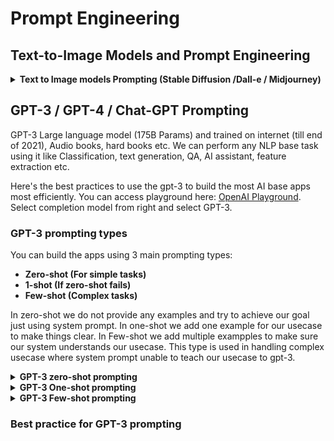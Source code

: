 # Prompt Engineering
## Text-to-Image Models and Prompt Engineering
<details>
<summary> <b>Text to Image models Prompting (Stable Diffusion /Dall-e / Midjourney)</b></summary>
Text-to-image models are a type of machine learning model that are trained to generate images from text descriptions. These models can be used for a variety of tasks, such as generating images from written stories or creating images from textual descriptions of objects or scenes.

Prompt engineering is the process of designing and fine-tuning the input text prompts that are used to train and evaluate text-to-image models. The goal of prompt engineering is to create prompts that are both diverse and representative of the types of images that the model will be used to generate.

One common approach to prompt engineering is to use a combination of manual curation and automated methods to create a diverse set of prompts. For example, a dataset of images and their associated captions could be manually curated to remove any duplicate or irrelevant images, and then automated methods could be used to extract additional prompts from the remaining data.

Another approach is to use a dataset of images and associated captions to train a language model, which can then be used to generate new prompts that are similar to the ones in the original dataset.

Prompt engineering is an important step in the development of text-to-image models, as the quality and diversity of the prompts used to train the model can have a significant impact on its performance.

Overall, Text-to-image models are powerful tools for creating images from text descriptions. By using prompt engineering techniques, we can create models that are able to generate high-quality images that are representative of a wide range of subjects and styles.

# Prompt Engineering for Stable Diffusion

- Prompt weighting
- Prompt Editing

## Prompt weighting
Prompt weighting is a technique supported by Stable Diffusion that gives users fine control over their prompt. Using prompt weight, you can tell Stable Diffusion where to pay more attention and where to pay less.

**Example**
```
Prompt 1: A hybrid between a Shiba inu:0.7 and a polar bear, photography, award winning, documentary, wildlife, 8k
```
The above prompt tells Stable Diffusion to emphasize Shiba Inu. So, you can expect an image that has the dominance of a Shiba Inu over a polar bear. In this case, Stable Diffusion focuses mostly on Shiba Inu and automatically applies the difference (which is 0.3) to polar bear. 

Alternatively, you can assign weights to each words in your prompt for finer control.

```
Prompt 2: a cute:0.2 hybrid between a Shiba inu:0.5 and a polar bear:0.3, photography, award winning, documentary, wildlife, 8k
```

### Things to Remember About Stable Diffusion Prompt Weighting

- By default, words with no explicit weighting have a weight of 1.0.
- The sum of all text weight has to be greater than zero. Hence, if you mentioned 0.6 for one word, the stable diffusion automatically fills the difference, which is 0.4 in this case, for other subjective word in your prompt.
- As shown in the next heading, you can also use negative weights.

## Negative Prompts

**Negative prompts can be used to remove objects, styles, and image abnormalities in pre-existing images.**

- Ugly
- Morbid
- Extra fingers
- Poorly drawn hands
- Mutation
- Blurry
- Extra limbs
- Gross proportions
- Missing arms
- Mutated hands
- Long neck
- Duplicate
- Mutilated
- Mutilated hands
- Poorly drawn face
- Deformed
- Bad anatomy
- Cloned face
- Malformed limbs
- Missing legs
- Too many fingers

### Example Negative Prompt
**negative_prompt**
```
far, medium, unclear, distorted face, poor eyes, not looking at camera, not centered, dirty teeth, duplicate, separate, out of frame, half person, cartoon, 3d, multiple frames, color background, low quality,((disfigured)), ((bad art)), ((deformed)),((extra limbs)), ((extra barrel)),((b&w)), weird colors, blurry, (((duplicate))), ((morbid)), ((mutilated)), [out of frame], extra fingers, mutated hands, ((poorly drawn hands)), ((poorly drawn face)), (((mutation))), (((deformed))), ((ugly)), blurry, ((bad anatomy)), (((bad proportions))), ((extra limbs)), cloned face, (((disfigured))), out of frame, ugly, extra limbs, (bad anatomy), gross proportions, (malformed limbs), ((missing arms)), ((missing legs)), (((extra arms))), (((extra legs))), mutated hands, (fused fingers), (too many fingers), (((long neck))), (((tripod))), (((tube))), Photoshop, video game, ugly, tiling, poorly drawn hands, poorly drawn feet, poorly drawn face, out of frame, mutation, mutated, extra limbs, extra legs, extra arms, disfigured, deformed, cross-eye, body out of frame, blurry, bad art, bad anatomy, 3d render, (((umbrella))), (ugly eyes, deformed iris, deformed pupils, fused lips and teeth:1.2), (un-detailed skin, semi-realistic, cgi, 3d, render, sketch, cartoon, drawing, anime:1.2), text, close up, cropped, out of frame, worst quality, low quality, jpeg artifacts, ugly, duplicate, morbid, mutilated, extra fingers, mutated hands, poorly drawn hands, poorly drawn face, mutation, deformed, blurry, dehydrated, bad anatomy, bad proportions, extra limbs, cloned face, disfigured, gross proportions, malformed limbs, missing arms, missing legs, extra arms, extra legs, fused fingers, too many fingers, long neck
```

**negative_prompt**
```
done by bad-artist, ugly, dazed, light blue eyes, 3D render, 3D game, 3D game scene, 3D character, mosaic, painting, illustration, digital art, cartoon, anime, doll, toy, photoshop, video game, surreal, sign, 3dcg, decorating, decoration, crayon, clipart, cgi, rendered, 3d, cartoon face, drawing, cgstation, airbrushed, sketch, render, unreal engine, blender, digital painting, airbrush, pointillism, painting, image compression, distorted, JPEG artifacts, noisy, shaky, pixelated, unclear, artifacts, low detail, low quality, low resolution, distortion, amateur, low res, low-res, cropped body, cut off, basic, boring, botched, unprofessional, draft, failure, fake, image corruption, irregular, uneven, unnatural, contorted, twisted, unappealing, blurry, haze, worst quality, normal quality, bad shadow, poor quality, amateur photography, tasteless, tacky, lacklustre, simple, plain, grainy, out of focus, fuzzy, cropped, uncentered, out of frame, body out of frame, split image, truncated, disjointed, incoherent, disorganized, jumbled, floating, objects, unreal, deformations, kitsch, unattractive, opaque, boring pose, plain background, boring, plain, standard, average, uninventive, derivative, homogenous, uncreative, ineffective, drab, amateur, censor, censored, censor_bar, text, font, ui, error, watermark, username, signature, QR code, bar code, copyright, logos, HUD, tiling, label, watermarks, calligraphy, kanji, hanzi, hangul, hanza, chu, nom, latin, arabic, cyrillic, symbols, alphanumeric, unicode, script, artist name, logo, censor, high contrast, low contrast, High pass filter, watermarked, monotone, smooth, blur, vignette, filter, writing, oversaturation, over saturation, over shadow, gaussian, blurred, weird colors, blurred, grain, bad art, black-white, posterization, colour banding, grayscale, monochrome, b&w, oversaturated, black and white, no color, greyscale, poorly drawn, messy drawing, bad proportions, gross proportions, imperfection, dehydrated, misshappen, duplicate, double, clones, twins, brothers, same face, repeated person, bad anatomy, anatomical nonsense, malformed, misshaped body, uncoordinated body, unnatural body, long body, liquid body, deformed, mutilated, mutation, mutated, tumor, deformed body, lopsided, mangled, skin defect, disfigured, conjoined, connected, intertwined, hooked, bad body, amputation, siamese, cropped head, bad framing, out of shot, awkward poses, unusual poses, smooth skin, misshapen, gross proportions, poorly drawn face, bad face, fused face, cloned face, big face, long face, dirty face, long neck, warped face, loose face, crooked face, asymetric jaw, asymmetric chin, fake face, deformed face, extra heads, big forehead, head cut off, ugly hair, bald, poorly drawn hair, bad drawn eyes, asymmetric eyes, unaligned eyes, crooked eyes, closed eyes, looking_away, fused eyes, poorly drawn eyes, extra eye, cross eyed, imperfect eyes, cataracts, glaucoma, strabismus, heterochromia, woobly iris, square iris, weird eyes, distorted eyes, deformed glasses, extra eyes, bright blue eyes, cross-eyed, blurry eyes, poorly drawn eyes, fused eyes, blind, red eyes, bad eyes, ugly eyes, dead eyes, bad drawn nose, fused nose, poorly drawn nose, extra nose, bad mouth, fused mouth, poorly drawn mouth, big mouth, mouth cake, cracked mouth, crooked lips, dirty teeth, yellow teeth, ugly teeth, liquid tongue, colorful tongue, black tongue, bad tongue, tongue within mouth, too long tongue, crooked teeth, yellow teeth, long teeth, bad teeth, fused ears, bad ears, poorly drawn ears, extra ears, liquid ears, heavy ears, missing ears, asymmetric ears, big ears, ugly ears, bad collarbone, fused collarbone, missing collarbone, liquid collarbone, missing limb, malformed limbs, extra limb, floating limbs, disconnected limbs, extra limb, amputee, extra limbs, different limbs proportions, decapitated limbs, mutated hands, poorly drawn hands, malformed hands, bad hands, fused hands, missing hand, extra hand, mangled hands, more than 1 left hand, more than 1 right hand, less than two hands appearing in the image, cropped hands, out of frame hands, thousand hands, mutated hands and fingers, missing hands, distorted hands, deformed hands, imperfect hands, undetailed hands, fused fingers, mutated fingers, (tentacle finger), missing fingers, one hand with more than 5 fingers, disfigured hands, one hand with less than 5 fingers, one hand with more than 5 digit, one hand with less than 5 digit, extra digit, fewer digits, fused digit, missing digit, bad digit, liquid digit, extra fingers, too many fingers, bad gloves, poorly drawn gloves, fused gloves, disappearing arms, short arm, missing arms, extra arms, less than two arms appearing in the image, cropped arms, out of frame arms, long arms, deformed arms, short arm, different arms proportions, multiple belly buttons, missing belly button, broken legs, disappearing legs, missing legs, extra legs, more than 2 legs, huge thighs, disappearing thigh, missing thighs, extra thighs, more than 2 thighs, deformed legs, bad thigh gap, missing thigh gap, fused thigh gap, liquid thigh gap, poorly drawn thigh gap, huge calf, disappearing calf, missing calf, extra calf, fused calf, bad knee, extra knee, broken legs, different legs proportions, mutated feet, poorly drawn feet, malformed feet, bad feet, fused feet, missing feet, mangled feet, more than 1 left foot, more than 1 right foot, less than two foot appearing in the image, cropped feet, thousand feet, mutated feet and fingers, missing feet, distorted feet, deformed feet, imperfect feet, undetailed feet, ugly feet, extra foot, long toes, extra shoes, bad shoes, fused shoes, more than two shoes, poorly drawn shoes, fused cloth, poorly drawn cloth, multiple breasts, fused breasts, bad breasts, huge breasts, poorly drawn breasts, extra breasts, liquid breasts, missing breasts, more than 2 nipples, missing nipples, different nipples, fused nipples, bad nipples, poorly drawn nipples, black nipples, colorful nipples, unnatural nipples, without form nipples, withered nipples, unerect nipples, extra nipples, more than two nipples, imperfect nipples
```


## Prompt Editing

Using prompt editing we tells the model to combine different objects into one or add multiple styles.

**Example**

```
[flowers:skull:0.4], art by greg rutkowski and aubrey beardsley
```
First it generates the image of flowers and then on last 40% steps, it try to convert it into skull.

Similarly we can mentioned the **number of steps** 
**Example**

```
Let you select number_of_steps = 50 for generations.
[flowers:skull:10], art by greg rutkowski and aubrey beardsley
```

It will generate the image of flowers and on last 10 steps it try to generate the skull. 1-40 steps for flowers, remaining 40-50 steps for skull.

### Iterative Generations

We can switch between objects or styles like:
**Example**

```
Let you select number_of_steps = 50 for generations.
[flowers painted by aubrey beardsley|skull painted by greg rutkowski]
```

It will Iteratively follow flowers prompt and skull prompt.

#### We can also use the combination of them like prompt weighting in prompt editing  etc.

## Some useful prompts settings keywords

### lighting
accent lighting, ambient lighting, backlight, blacklight, blinding light, candlelight, concert lighting, crepuscular rays, direct sunlight, dusk, Edison bulb, electric arc, fire, fluorescent, glowing, glowing radioactively, glow-stick, lava glow, moonlight, natural lighting, neon lamp, nightclub lighting, nuclear waste glow, quantum dot display, spotlight, strobe, sunlight, ultraviolet, dramatic lighting, dark lighting, soft lighting, gloomy

### Detail

highly detailed, grainy, realistic, unreal engine, octane render, bokeh, vray, houdini render, quixel megascans, depth of field (or dof), arnold render, 8k uhd, raytracing, cgi, lumen reflections, cgsociety, ultra realistic, volumetric fog, overglaze, analog photo, polaroid, 100mm, film photography, dslr, cinema4d, studio quality

### artistic techniques and materials

Digital art, digital painting, color page, featured on pixiv (for anime/manga), trending on artstation, precise line-art, tarot card, character design, concept art, symmetry, golden ratio, evocative, award winning, shiny, smooth, surreal, divine, celestial, elegant, oil painting, soft, fascinating, fine art

### camera view and quality

ultra wide-angle, wide-angle, aerial view, massive scale, street level view, landscape, panoramic, bokeh, fisheye, dutch angle, low angle, extreme long-shot, long shot, close-up, extreme close-up, highly detailed, depth of field (or dof), 4k, 8k uhd, ultra realistic, studio quality, octane render,

### style and composition

Surrealism, trending on artstation, matte, elegant, illustration, digital paint, epic composition, beautiful, the most beautiful image ever seen,

### colours

Triadic colour scheme, washed colour

### Keep in mind

This could be easily the most difficult part. Ironic, huh? But it’s true – we find ourselves sometimes struggling with the fact that we have this image in our heads and not enough or accurate words to describe it. Therefore, the AI will give us an image maybe close enough to our idea but not entirely.

**Here are some tips that may help you with this blocking:**

- Order matters!!! 
- Just keep in mind order matters – words near the front of your prompt are weighted more heavily than the things in the back of your prompt.
- If you’re still using the word **“very”** before any other word, **STOP IT. IMMEDIATELY**. Try to find an accurate word instead of adding “very” to everything in order to highlight it. There is this website that might help you out with this.
- Try to follow this steps: content type > description > style > composition.
- Content type: What type of artwork you want to achieve? Is it a photograph, drawing, sketch, 3D render..?
- Description: define the subject, subject attributes, environment/scene. The more descriptive you are with the use of adjectives, the better the output.
- Style: we’ve seen the most common ones above, but there are also “sub-categories” – lightning, detail…
- Composition: it refers to aspect ratio, camera view and resolution.

## SD Setting

This is quite a technical concept. It’s an option you can choose when generating images in Stable Diffusion. In short: the output looks more or less the same no matter which sampling method you use, the differences are very subtle and it shouldn’t matter much which one you select. Some people say there are three groups: group A (DDIM, Euler, DPM2, HEUN, LMS, DPM_adaptive and PLMS) is more soft and artsy; group B (DPM_fast) gives more variety and random results; and group C (DPM2, Euler_a) gives results that are a bit more photorealistic and clear. To recap: if you want soft and artsy, you could use DPM_adaptive or DDIM; if you want variety go for DPM_fast; and if you’re looking for photorealism try DPM2 or Euler_a.

### Seed

used to limit randomness. Generations with the same prompt, params and seed will result in the same image.


### Steps
how many steps to spend generating (diffusing) your image. More steps, more image quality and time to generate.


## Useful sources:

- Check this [Prompt Book](https://openart.ai/promptbook) to know more about prompt engineering for stable diffusion.
- To create specific style images use [Artists names for specific styles](https://github.com/kaikalii/stable-diffusion-artists)
- [Stable Diffusion V1 Artist Styles](https://proximacentaurib.notion.site/e28a4f8d97724f14a784a538b8589e7d?v=ab624266c6a44413b42a6c57a41d828c)
- [Stable Diffusion V1 Modifier Studies](https://proximacentaurib.notion.site/2b07d3195d5948c6a7e5836f9d535592?v=b5b75a67cc52483c9965cfc141f6f582)
- [Stable Diffusion Modifiers](https://www.the-ai-art.com/modifiers)
- [Stable Diffusion Top Artists](https://www.urania.ai/top-sd-artists)
- [THE Ultimate Prompting GUIDE](https://prompthero.com/stable-diffusion-prompt-guide)

## Sample Generated Images
**Settings**

```
prompt:Highly detailed Portrait of BlackOps man with ((cat head)), ((Golden suit)), (dangerous), ((uhd)), ((war zone)), ((Foggy background)), 8k, ((insance details))
seed: 49376049
height: 768
width: 512
num_inference_steps: 80
guidance_scale: 7.5
negative_prompt:far, unclear, distorted face, (text), poor eyes, not looking at camera, not centered, dirty teeth, duplicate, separate, out of frame, half person, cartoon, 3d, multiple frames, color background, low quality,((disfigured)), ((bad art)), ((deformed)),((extra limbs)), ((extra barrel)),((b&w)), weird colors, blurry, (((duplicate))), ((morbid)), ((mutilated)), [out of frame], extra fingers, mutated hands, ((poorly drawn hands)), ((poorly drawn face)), (((mutation))), (((deformed))), ((ugly)), blurry, ((bad anatomy)), (((bad proportions))), ((extra limbs)), cloned face, (((disfigured))), out of frame, ugly, extra limbs, (bad anatomy), gross proportions, (malformed limbs), ((missing arms)), ((missing legs)), (((extra arms))), (((extra legs))), mutated hands, (fused fingers), (too many fingers), (((long neck))), (((tripod))), (((tube))), Photoshop, video game, ugly, tiling, poorly drawn hands, poorly drawn feet, poorly drawn face, out of frame, mutation, mutated, extra limbs, extra legs, extra arms, disfigured, deformed, cross-eye, body out of frame, blurry, bad art, bad anatomy, 3d render, (((umbrella))), (ugly eyes, deformed iris, deformed pupils, fused lips and teeth:1.2), (un-detailed skin, semi-realistic, 3d, render, sketch, cartoon, drawing, anime:1.2), text, close up, cropped, out of frame, worst quality, low quality, jpeg artifacts, ugly, duplicate, morbid, mutilated, extra fingers, mutated hands, poorly drawn hands, poorly drawn face, mutation, deformed, blurry, dehydrated, bad anatomy, bad proportions, extra limbs, cloned face, disfigured, gross proportions, malformed limbs, missing arms, missing legs, extra arms, extra legs, fused fingers, too many fingers, long neck
```
<img
  src=https://github.com/imJunaidAfzal/Prompt-Engineering/blob/main/images/28_5.jpg
  alt="image"
  style="display: inline-block; margin: 0 auto; max-width: 200px">
  
  
**Settings**

```
prompt: Highly detailed Portrait of ((Vikings Ironman)), ((beast)), (dangerous), ((uhd)), ((war zone)), (((destroyed city in background))), 8k, ((insance details)), cinematic dark lighting
seed: 49876717
height: 944
width: 768
num_inference_steps: 80
guidance_scale: 8
negative_prompt:far, unclear, distorted face, (text), poor eyes, not looking at camera, not centered, dirty teeth, duplicate, separate, out of frame, half person, cartoon, 3d, multiple frames, color background, low quality,((disfigured)), ((bad art)), ((deformed)),((extra limbs)), ((extra barrel)),((b&w)), weird colors, blurry, (((duplicate))), ((morbid)), ((mutilated)), [out of frame], extra fingers, mutated hands, ((poorly drawn hands)), ((poorly drawn face)), (((mutation))), (((deformed))), ((ugly)), blurry, ((bad anatomy)), (((bad proportions))), ((extra limbs)), cloned face, (((disfigured))), out of frame, ugly, extra limbs, (bad anatomy), gross proportions, (malformed limbs), ((missing arms)), ((missing legs)), (((extra arms))), (((extra legs))), mutated hands, (fused fingers), (too many fingers), (((long neck))), (((tripod))), (((tube))), Photoshop, video game, ugly, tiling, poorly drawn hands, poorly drawn feet, poorly drawn face, out of frame, mutation, mutated, extra limbs, extra legs, extra arms, disfigured, deformed, cross-eye, body out of frame, blurry, bad art, bad anatomy, 3d render, (((umbrella))), (ugly eyes, deformed iris, deformed pupils, fused lips and teeth:1.2), (un-detailed skin, semi-realistic, 3d, render, sketch, cartoon, drawing, anime:1.2), text, close up, cropped, out of frame, worst quality, low quality, jpeg artifacts, ugly, duplicate, morbid, mutilated, extra fingers, mutated hands, poorly drawn hands, poorly drawn face, mutation, deformed, blurry, dehydrated, bad anatomy, bad proportions, extra limbs, cloned face, disfigured, gross proportions, malformed limbs, missing arms, missing legs, extra arms, extra legs, fused fingers, too many fingers, long neck
```
<img
  src=https://github.com/imJunaidAfzal/Prompt-Engineering/blob/main/images/32_0%20(1).jpg
  alt="image"
  style="display: inline-block; margin: 0 auto; max-width: 200px">


**Settings**
```
prompt: Highly detailed Portrait of ((Vikings Ironman)), ((dark matter suit)), ((beast)), (dangerous), ((uhd)), ((war zone)), (((destroyed city in background))), (((game character))), 8k, ((insance details)), cinematic dark neon lighting
seed: 84269025
height: 944
width: 768
num_inference_steps: 80
guidance_scale: 7.5
negative_prompt:far, unclear, distorted face, (text), poor eyes, not looking at camera, not centered, dirty teeth, duplicate, separate, out of frame, half person, cartoon, 3d, multiple frames, color background, low quality,((disfigured)), ((bad art)), ((deformed)),((extra limbs)), ((extra barrel)),((b&w)), weird colors, blurry, (((duplicate))), ((morbid)), ((mutilated)), [out of frame], extra fingers, mutated hands, ((poorly drawn hands)), ((poorly drawn face)), (((mutation))), (((deformed))), ((ugly)), blurry, ((bad anatomy)), (((bad proportions))), ((extra limbs)), cloned face, (((disfigured))), out of frame, ugly, extra limbs, (bad anatomy), gross proportions, (malformed limbs), ((missing arms)), ((missing legs)), (((extra arms))), (((extra legs))), mutated hands, (fused fingers), (too many fingers), (((long neck))), (((tripod))), (((tube))), Photoshop, video game, ugly, tiling, poorly drawn hands, poorly drawn feet, poorly drawn face, out of frame, mutation, mutated, extra limbs, extra legs, extra arms, disfigured, deformed, cross-eye, body out of frame, blurry, bad art, bad anatomy, 3d render, (((umbrella))), (ugly eyes, deformed iris, deformed pupils, fused lips and teeth:1.2), (un-detailed skin, semi-realistic, 3d, render, sketch, cartoon, drawing, anime:1.2), text, close up, cropped, out of frame, worst quality, low quality, jpeg artifacts, ugly, duplicate, morbid, mutilated, extra fingers, mutated hands, poorly drawn hands, poorly drawn face, mutation, deformed, blurry, dehydrated, bad anatomy, bad proportions, extra limbs, cloned face, disfigured, gross proportions, malformed limbs, missing arms, missing legs, extra arms, extra legs, fused fingers, too many fingers, long neck
```
<img
  src=https://github.com/imJunaidAfzal/Prompt-Engineering/blob/main/images/31_5.jpg
  alt="image"
  style="display: inline-block; margin: 0 auto; max-width: 200px">
  </details>


## GPT-3 / GPT-4 / Chat-GPT Prompting

GPT-3 Large language model (175B Params) and trained on internet (till end of 2021), Audio books, hard books etc. We can perform any NLP base task using it like Classification, text generation, QA, AI assistant, feature extraction etc.

Here's the best practices to use the gpt-3 to build the most AI base apps most efficiently. You can access playground here: [OpenAI Playground](https://platform.openai.com/playground). Select completion model from right and select GPT-3.

### GPT-3 prompting types

You can build the apps using 3 main prompting types:
* **Zero-shot (For simple tasks)** 
* **1-shot (If zero-shot fails)**
* **Few-shot (Complex tasks)**

In zero-shot we do not provide any examples and try to achieve our goal just using system prompt.
In one-shot we add one example for our usecase to make things clear.
In Few-shot we add multiple exampples to make sure our system understands our usecase. This type is used in handling complex usecase where system prompt unable to teach our usecase to gpt-3.

<details>
<summary> <b> GPT-3 zero-shot prompting </b></summary>

In the zero-shot we only expalin our main purpose, what we want to do, in this we do not provide any examples. For example lets say we want to create language translator. Its zero-shot prompt looks like this:
Here's a simple example of zero-shot prompting.
**Prompt (Language Translator)**
```
This is language translator tool, it takes input in English and returns output in German language.
Text-in-English: {Your-text-here}
Text-in-German:
```
->GPT-3 will return the output in German language. Sometimes, it start to generate the unnecessary texts, so we can add **Stop Sequence** in setting (at right side of playground). In our case it can be `Text-in-English:`

Now lets make it general (For any to any language).

**General Prompt (Language Translator, Any-To-Any Language)**
We will use the multiple taging to achieve this goal.

**Prompt**
```
This is language translator tool, it takes input in {Language-1} and returns output in {Language-2} language.

Text-in-{Language-1}: {Your-text-here}
Text-in-{Language-2}:
```
Replace tags with languages when you're going to integrate it in app. 

**API example witn python**

**Install openai**
```
pip install openai --upgrade
```


```python
import openai
openai.api_key = "YOUR_API_KEY"

def language_translator(text, source_language, target_language):

    # Copy code from playground and create a text file, to keep the code clean.
    prompt = open("language_translator_prompt.txt", "r").read() 
    prompt = prompt.replace("{Language-1}", source_language)  # Replacing input language tag.
    prompt = prompt.replace("{Language-2}", target_language)  # Replacing output language tag.
    prompt = prompt.replace("{Your-text-here}", text)  # Replacing text-input with user text.

    response = openai.Completion.create(
    model="text-davinci-003",
    prompt=prompt,
    temperature=0.4,  # More temperature means more randomness.
    max_tokens=256,  # Max output (4 tokens approx 1 word)
    stop=[f"Text-in-{source_language}"]  # to stop unnecessary generation
    )
    return response['choices'][0]['text']

if __name__ == "__main__":
    # Example text-input.
    text = "Hello, how are you?"

    # Example language tags.
    source_language = "English"
    target_language = "Arabic"

    output = language_translator(
      text=text
      source_language=source_language
      target_language=target_language
    )
    print(f"Text in {source_language} is:\n{text}")
    print(f"Text in {target_language} is:\n {output}")

```
</details>

<details>
<summary> <b>GPT-3 One-shot prompting</b> </summary>
Comming Soon
</details>

<details>
<summary> <b>GPT-3 Few-shot prompting</b> </summary>
Comming Soon
</details>


### Best practice for GPT-3 prompting
